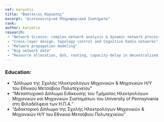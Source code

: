 ```yaml
---
ref: karyotis
title: "Βασίλειος Καρυώτης"
excerpt: "Δικτυοκεντρικά Πληροφοριακά Συστήματα"
rank: 
author: karyotis
research:
 - "Network Science: complex network analysis & dynamic network processes"
 - "Cross-layer design, topology control and Cognitive Radio networks"
 - "Malware propagation modeling"
 - "Big network data"
 - "Resource allocation, QoS, routing, capacity-delay in decentralized and autonomous networks"
---
```


### Education:
  - "Δίπλωμα της Σχολής Ηλεκτρολόγων Μηχανικών & Μηχανικών Η/Υ του Εθνικού Μετσόβιου Πολυτεχνείου"
  - "Μεταπτυχιακό Δίπλωμα Ειδίκευσης του Τμήματος Ηλεκτρολόγων Μηχανικών και Μηχανικών Συστημάτων του University of Pennsylvania στη Φιλαδέλφεια των Η.Π.Α."
  - "Διδακτορικό Δίπλωμα της Σχολής Ηλεκτρολόγων Μηχανικών & Μηχανικών Η/Υ του Εθνικού Μετσόβιου Πολυτεχνείου"
  

